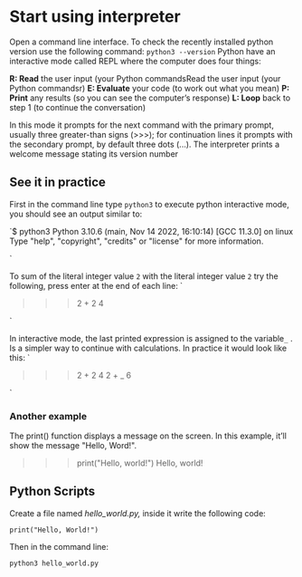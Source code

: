 # Start using interpreter

Open a command line interface. 
To check the recently installed python version use the following command:
`
python3 --version
`
Python have an interactive mode called REPL where the computer does four things:

__R: Read__ the user input (your Python commandsRead the user input (your Python commandsr)
__E: Evaluate__ your code (to work out what you mean)
__P: Print__ any results (so you can see the computer’s response)
__L: Loop__ back to step 1 (to continue the conversation)

In this mode it prompts for the next command with the primary prompt, usually three greater-than signs (>>>); for continuation lines it prompts with the secondary prompt, by default three dots (...). The interpreter prints a welcome message stating its version number

## See it in practice

First in the command line type `python3` to execute python interactive mode, you should see an output similar to:

`$ python3
Python 3.10.6 (main, Nov 14 2022, 16:10:14) [GCC 11.3.0] on linux
Type "help", "copyright", "credits" or "license" for more information.
>>>
`

To sum of the literal integer value `2` with the literal integer value `2` try the following, press enter at the end of each line:
`
>>> 2 + 2
4
>>> 
`

In interactive mode, the last printed expression is assigned to the variable`_` . Is a simpler way to continue with calculations. In practice it would look like this:
`
>>> 2 + 2
4
>>> 2 + _
6
>>> 
`

### Another example

The print() function displays a message on the screen. In this example, it’ll show the message "Hello, Word!".

>>> print("Hello, world!")
Hello, world!
>>> 

## Python Scripts

Create a file named *hello_world.py,* inside it write the following code:

`
print("Hello, World!")
`

Then in the command line:

`
python3 hello_world.py
`

